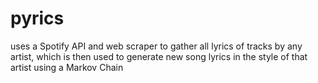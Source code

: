 # pyrics
uses a Spotify API and web scraper to gather all lyrics of tracks by any artist, which is then used to generate new song lyrics in the style of that artist using a Markov Chain
